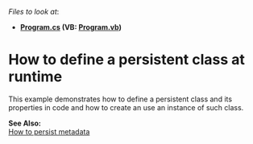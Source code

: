 <!-- default file list -->
*Files to look at*:

* **[Program.cs](./CS/CreateClassAtRuntime/Program.cs) (VB: [Program.vb](./VB/CreateClassAtRuntime/Program.vb))**
<!-- default file list end -->
# How to define a persistent class at runtime


<p>This example demonstrates how to define a persistent class and its properties in code and how to create an use an instance of such class.</p><p><strong>See Also:</strong><br />
<a href="https://www.devexpress.com/Support/Center/p/E269">How to persist metadata</a></p>

<br/>


